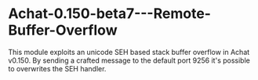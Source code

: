 # Achat-0.150-beta7---Remote-Buffer-Overflow
This module exploits an unicode SEH based stack buffer overflow in Achat v0.150. By         sending a crafted message to the default port 9256 it's possible to overwrites the         SEH handler.
